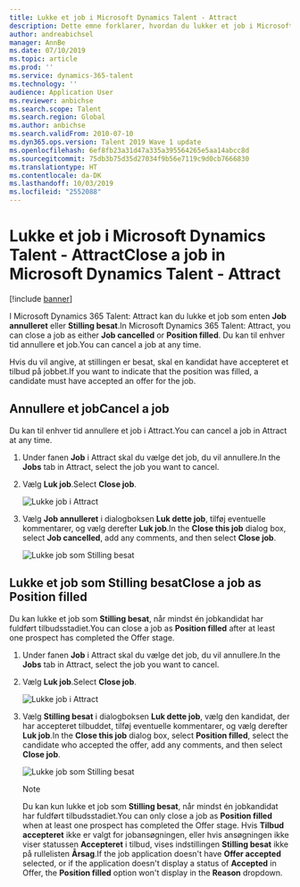```yaml
---
title: Lukke et job i Microsoft Dynamics Talent - Attract
description: Dette emne forklarer, hvordan du lukker et job i Microsoft Dynamics 365 Talent - Attract.
author: andreabichsel
manager: AnnBe
ms.date: 07/10/2019
ms.topic: article
ms.prod: ''
ms.service: dynamics-365-talent
ms.technology: ''
audience: Application User
ms.reviewer: anbichse
ms.search.scope: Talent
ms.search.region: Global
ms.author: anbichse
ms.search.validFrom: 2010-07-10
ms.dyn365.ops.version: Talent 2019 Wave 1 update
ms.openlocfilehash: 6ef8fb23a31d47a335a395564265e5aa14abcc8d
ms.sourcegitcommit: 75db3b75d35d27034f9b56e7119c9d0cb7666830
ms.translationtype: HT
ms.contentlocale: da-DK
ms.lasthandoff: 10/03/2019
ms.locfileid: "2552088"
---
```

# <a name="close-a-job-in-microsoft-dynamics-talent---attract"></a><span data-ttu-id="505a7-103">Lukke et job i Microsoft Dynamics Talent - Attract</span><span class="sxs-lookup"><span data-stu-id="505a7-103">Close a job in Microsoft Dynamics Talent - Attract</span></span>

[!include [banner](includes/banner.md)]

<span data-ttu-id="505a7-104">I Microsoft Dynamics 365 Talent: Attract kan du lukke et job som enten **Job annulleret** eller **Stilling besat**.</span><span class="sxs-lookup"><span data-stu-id="505a7-104">In Microsoft Dynamics 365 Talent: Attract, you can close a job as either **Job cancelled** or **Position filled**.</span></span> <span data-ttu-id="505a7-105">Du kan til enhver tid annullere et job.</span><span class="sxs-lookup"><span data-stu-id="505a7-105">You can cancel a job at any time.</span></span>

<span data-ttu-id="505a7-106">Hvis du vil angive, at stillingen er besat, skal en kandidat have accepteret et tilbud på jobbet.</span><span class="sxs-lookup"><span data-stu-id="505a7-106">If you want to indicate that the position was filled, a candidate must have accepted an offer for the job.</span></span>

## <a name="cancel-a-job"></a><span data-ttu-id="505a7-107">Annullere et job</span><span class="sxs-lookup"><span data-stu-id="505a7-107">Cancel a job</span></span>

<span data-ttu-id="505a7-108">Du kan til enhver tid annullere et job i Attract.</span><span class="sxs-lookup"><span data-stu-id="505a7-108">You can cancel a job in Attract at any time.</span></span>

1. <span data-ttu-id="505a7-109">Under fanen **Job** i Attract skal du vælge det job, du vil annullere.</span><span class="sxs-lookup"><span data-stu-id="505a7-109">In the **Jobs** tab in Attract, select the job you want to cancel.</span></span>

2. <span data-ttu-id="505a7-110">Vælg **Luk job**.</span><span class="sxs-lookup"><span data-stu-id="505a7-110">Select **Close job**.</span></span>

   ![Lukke job i Attract](./media/attract-close-job.png)

3. <span data-ttu-id="505a7-112">Vælg **Job annulleret** i dialogboksen **Luk dette job**, tilføj eventuelle kommentarer, og vælg derefter **Luk job**.</span><span class="sxs-lookup"><span data-stu-id="505a7-112">In the **Close this job** dialog box, select **Job cancelled**, add any comments, and then select **Close job**.</span></span>

   ![Lukke job som Stilling besat](./media/attract-close-job-as-cancelled.png)

## <a name="close-a-job-as-position-filled"></a><span data-ttu-id="505a7-114">Lukke et job som Stilling besat</span><span class="sxs-lookup"><span data-stu-id="505a7-114">Close a job as Position filled</span></span>

<span data-ttu-id="505a7-115">Du kan lukke et job som **Stilling besat**, når mindst én jobkandidat har fuldført tilbudsstadiet.</span><span class="sxs-lookup"><span data-stu-id="505a7-115">You can close a job as **Position filled** after at least one prospect has completed the Offer stage.</span></span>

1. <span data-ttu-id="505a7-116">Under fanen **Job** i Attract skal du vælge det job, du vil annullere.</span><span class="sxs-lookup"><span data-stu-id="505a7-116">In the **Jobs** tab in Attract, select the job you want to cancel.</span></span>

2. <span data-ttu-id="505a7-117">Vælg **Luk job**.</span><span class="sxs-lookup"><span data-stu-id="505a7-117">Select **Close job**.</span></span>

   ![Lukke job i Attract](./media/attract-close-job.png)

3. <span data-ttu-id="505a7-119">Vælg **Stilling besat** i dialogboksen **Luk dette job**, vælg den kandidat, der har accepteret tilbuddet, tilføj eventuelle kommentarer, og vælg derefter **Luk job**.</span><span class="sxs-lookup"><span data-stu-id="505a7-119">In the **Close this job** dialog box, select **Position filled**, select the candidate who accepted the offer, add any comments, and then select **Close job**.</span></span>

   ![Lukke job som Stilling besat](./media/attract-close-job-as-position-filled.png)

   > [!NOTE]
   > <span data-ttu-id="505a7-121">Du kan kun lukke et job som **Stilling besat**, når mindst én jobkandidat har fuldført tilbudsstadiet.</span><span class="sxs-lookup"><span data-stu-id="505a7-121">You can only close a job as **Position filled** when at least one prospect has completed the Offer stage.</span></span> <span data-ttu-id="505a7-122">Hvis **Tilbud accepteret** ikke er valgt for jobansøgningen, eller hvis ansøgningen ikke viser statussen **Accepteret** i tilbud, vises indstillingen **Stilling besat** ikke på rullelisten **Årsag**.</span><span class="sxs-lookup"><span data-stu-id="505a7-122">If the job application doesn't have **Offer accepted** selected, or if the application doesn't display a status of **Accepted** in Offer, the **Position filled** option won't display in the **Reason** dropdown.</span></span>


